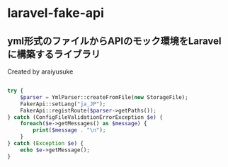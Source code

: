 # laravel-fake-api

## yml形式のファイルからAPIのモック環境をLaravelに構築するライブラリ


Created by araiyusuke


```php

try {
    $parser = YmlParser::createFromFile(new StorageFile);
    FakerApi::setLang("ja_JP");
    FakerApi::registRoute($parser->getPaths());
} catch (ConfigFileValidationErrorException $e) {
    foreach($e->getMessages() as $message) {
        print($message . "\n");
    }
} catch (Exception $e) {
    echo $e->getMessage();
}

```
